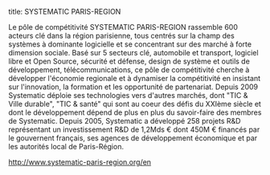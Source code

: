 title: SYSTEMATIC PARIS-REGION

Le pôle de compétitivité SYSTEMATIC PARIS-REGION rassemble 600 acteurs clé dans la région parisienne, tous centrés sur la champ des systèmes à dominante logicielle et se concentrant sur des marché à forte dimension sociale. Basé sur 5 secteurs clé, automobile et transport, logiciel libre et Open Source, sécurité et défense, design de système et outils de développement, télécommunications, ce pôle de compétitivité cherche à développer l'économie regionale et à dynamiser la compétitivité en insistant sur l'innovation, la formation et les opportunité de partenariat. Depuis 2009 Systematic déploie ses technologies vers d'autres marchés, dont "TIC & Ville durable", "TIC & santé" qui sont au coeur des défis du XXIème siècle et dont le développement dépend de plus en plus du savoir-faire des membres de Systematic.
Depuis 2005, Systematic a développé 258 projets R&D représentant un investissement R&D de 1,2Mds € dont 450M € financés par le gouvernent français, ses agences de développement économique et par les autorités local de Paris-Région.

http://www.systematic-paris-region.org/en
